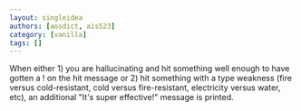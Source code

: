```yaml
---
layout: singleidea
authors: [aosdict, ais523]
category: [vanilla]
tags: []
---
```

When either 1) you are hallucinating and hit something well enough to have gotten a ! on the hit message or 2) hit something with a type weakness (fire versus cold-resistant, cold versus fire-resistant, electricity versus water, etc), an additional "It's super effective!" message is printed.
